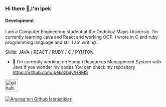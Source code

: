 ### Hi there 👋,I'm İpek 
#### Development
I am a Computer Engineering student at the Ondokuz Mayıs Universiy.
I'm currently learning Java and React and working OOP.
I wrote in C and ruby programming language and still I am writing .

Skills: JAVA / REACT / RUBY / C / PYHTON

- 🔭 I’m currently working on Human Resources Management System with Java  if you wonder my codes You can check my repository https://github.com/ipekozbay/HRMS


[<img src='https://cdn.jsdelivr.net/npm/simple-icons@3.0.1/icons/github.svg' alt='github' height='40'>](https://github.com/ipekozbay)  

[![Anurag'nın Github İstatistikleri](https://github-readme-stats.vercel.app/api?username=ipekozbay)](https://github.com/anuraghazra/github-readme-stats)
